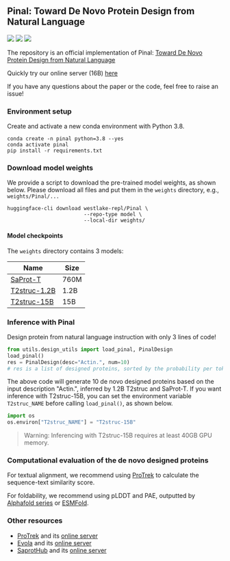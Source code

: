 ## Pinal: Toward De Novo Protein Design from Natural Language

<a href="https://www.biorxiv.org/content/10.1101/2024.08.01.606258"><img src="https://img.shields.io/badge/Paper-bioRxiv-green" style="max-width: 100%;"></a>
<a href="http://www.denovo-pinal.com/"><img src="https://img.shields.io/badge/Pinal-red?label=Server" style="max-width: 100%;"></a>
<a href="https://huggingface.co/westlake-repl/Pinal"><img src="https://img.shields.io/badge/%F0%9F%A4%97%20Hugging%20Face-yellow?label=Model" style="max-width: 100%;"></a>


The repository is an official implementation of Pinal: [Toward De Novo Protein Design from Natural Language](https://www.biorxiv.org/content/10.1101/2024.08.01.606258)

Quickly try our online server (16B) [here](http://www.denovo-pinal.com/)

If you have any questions about the paper or the code, feel free to raise an issue!

### Environment setup

Create and activate a new conda environment with Python 3.8.
```shell
conda create -n pinal python=3.8 --yes
conda activate pinal
pip install -r requirements.txt
```


### Download model weights

We provide a script to download the pre-trained model weights, as shown below. Please download all files and put them in the `weights` directory, e.g., `weights/Pinal/...`


```shell
huggingface-cli download westlake-repl/Pinal \
                         --repo-type model \
                         --local-dir weights/
```

#### Model checkpoints

The `weights` directory contains 3 models:

|**Name** |**Size** |
|---------|---------|
|[SaProt-T](https://huggingface.co/westlake-repl/Pinal/tree/main/SaProtT) | 760M |
|[T2struc-1.2B](https://huggingface.co/westlake-repl/Pinal/tree/main/T2struc-1.2B) | 1.2B |
|[T2struc-15B](https://huggingface.co/westlake-repl/Pinal/tree/main/T2struc-15B) | 15B |


### Inference with Pinal

Design protein from natural language instruction with only 3 lines of code!

```python
from utils.design_utils import load_pinal, PinalDesign
load_pinal()
res = PinalDesign(desc="Actin.", num=10)
# res is a list of designed proteins, sorted by the probability per token. 
```

The above code will generate 10 de novo designed proteins based on the input description "Actin.", inferred by 1.2B T2struc and SaProt-T. If you want inference with T2struc-15B, you can set the environment variable `T2struc_NAME` before calling `load_pinal()`, as shown below.

```python
import os
os.environ["T2struc_NAME"] = "T2struc-15B"
```
> Warning: Inferencing with T2struc-15B requires at least 40GB GPU memory.


### Computational evaluation of the de novo designed proteins

For textual alignment, we recommend using [ProTrek](https://github.com/westlake-repl/ProTrek) to calculate the sequence-text similarity score.

For foldability, we recommend using pLDDT and PAE, outputted by [Alphafold series](https://golgi.sandbox.google.com/) or [ESMFold](https://github.com/facebookresearch/esm).


### Other resources

- [ProTrek](https://www.biorxiv.org/content/10.1101/2024.05.30.596740v2) and its [online server](http://search-protrek.com/)
- [Evola](https://www.biorxiv.org/content/10.1101/2025.01.05.630192v1) and its [online server](http://www.chat-protein.com/)
- [SaprotHub](https://www.biorxiv.org/content/10.1101/2024.05.24.595648v5) and its [online server](https://colab.research.google.com/github/westlake-repl/SaprotHub/blob/main/colab/SaprotHub_v2.ipynb?hl=en)

